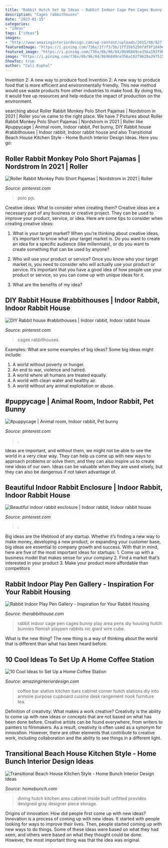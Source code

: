 ```yaml
---
title: "Rabbit Hutch Set Up Ideas - Rabbit Indoor Cage Pen Cages Bunny Play Area Pens Diy Housing Hutch Bunnies Flemish Playpen Rabbits Nic Giant Wire Cube"
description: "Cages rabbithouses"
date: "2023-01-15"
categories:
- "ideas"
tags: ["ideas"]
images:
- "http://www.amazinginteriordesign.com/wp-content/uploads/2015/08/827.jpg"
featuredImage: "https://i.pinimg.com/736x/1f/f3/5b/1ff35b5250fdf9f1d49e806b70324292.jpg"
featured_image: "https://i.pinimg.com/736x/0b/96/84/0b96849ce356a192f9620a39f51528c8.jpg"
image: "https://i.pinimg.com/736x/0b/96/84/0b96849ce356a192f9620a39f51528c8.jpg"
ShowToc: true
author: "Cali Kuphal"
---
```



Invention 2: A new way to produce food
Invention 2: A new way to produce food that is more efficient and environmentally friendly. This new method would use waste products from other industries to make food. By doing this, it would free up resources and help reduce the impact of production on the environment.

	

		
searching about Roller Rabbit Monkey Polo Short Pajamas | Nordstrom in 2021 | Roller you've came to the right place. We have 7 Pictures about Roller Rabbit Monkey Polo Short Pajamas | Nordstrom in 2021 | Roller like #puppycage | Animal room, Indoor rabbit, Pet bunny, DIY Rabbit house #rabbithouses | Indoor rabbit, Indoor rabbit house and also Transitional Beach House Kitchen Style - Home Bunch Interior Design Ideas. Here you go:
		
    
## Roller Rabbit Monkey Polo Short Pajamas | Nordstrom In 2021 | Roller

<img loading=lazy src="https://i.pinimg.com/736x/1f/f3/5b/1ff35b5250fdf9f1d49e806b70324292.jpg" onerror="this.onerror=null;this.src='https://tse1.mm.bing.net/th?id=OIP.zG5e2_Qx9enkZXCdEGW4YAHaLW&amp;pid=15.1';" alt="Roller Rabbit Monkey Polo Short Pajamas | Nordstrom in 2021 | Roller">

_Source: pinterest.com_

>polo pjs. 

	

Creative ideas: What to consider when creating them?
Creative ideas are a necessary part of any business or creative project. They can be used to improve your product, service, or idea. Here are some tips to consider when creating creative ideas:
1. What is your target market? When you’re thinking about creative ideas, it’s important to know what your target market is. Do you want to create an idea for a specific audience (like millennials), or do you want to create something that can be used by anyone?

2. Who will use your product or service? Once you know who your target market is, you need to consider who will actually use your product or service. It’s important that you have a good idea of how people use your product or service, so you can come up with unique ideas for it.

3. What are the benefits of my idea?

    
## DIY Rabbit House #rabbithouses | Indoor Rabbit, Indoor Rabbit House

<img loading=lazy src="https://i.pinimg.com/736x/0b/96/84/0b96849ce356a192f9620a39f51528c8.jpg" onerror="this.onerror=null;this.src='https://tse2.mm.bing.net/th?id=OIP.fu1O4z1YENgZUn9ArzVPmQHaHa&amp;pid=15.1';" alt="DIY Rabbit house #rabbithouses | Indoor rabbit, Indoor rabbit house">

_Source: pinterest.com_

>cages rabbithouses. 

	

Examples: What are some examples of big ideas?
Some big ideas might include: 
1. A world without poverty or hunger.
2. An end to war, violence and hatred.
3. A world where all humans are treated equally.
4. A world with clean water and healthy air.
5. A world without any animal exploitation or abuse.

    
## #puppycage | Animal Room, Indoor Rabbit, Pet Bunny

<img loading=lazy src="https://i.pinimg.com/736x/ea/b6/d1/eab6d13d1c8bcb454a2f0c1a119c2758.jpg" onerror="this.onerror=null;this.src='https://tse2.mm.bing.net/th?id=OIP.EOgs8YmL4xolDTkr8lMCsgHaJP&amp;pid=15.1';" alt="#puppycage | Animal room, Indoor rabbit, Pet bunny">

_Source: pinterest.com_

>. 

	

Ideas are important, and without them, we might not be able to see the world in a very clear way. They can help us come up with new ways to approach problems or solve them, and they can also inspire us to create new ideas of our own. Ideas can be valuable when they are used wisely, but they can also be dangerous if not taken advantage of.

    
## Beautiful Indoor Rabbit Enclosure | Indoor Rabbit, Indoor Rabbit House

<img loading=lazy src="https://i.pinimg.com/736x/48/81/32/4881322de9746ed284c75df11493ad54.jpg" onerror="this.onerror=null;this.src='https://tse2.mm.bing.net/th?id=OIP.Gkkubi0qFIVHepmbRke5xwHaFj&amp;pid=15.1';" alt="Beautiful indoor rabbit enclosure | Indoor rabbit, Indoor rabbit house">

_Source: pinterest.com_

>. 

	

Big ideas are the lifeblood of any startup. Whether it’s finding a new way to make money, developing a new product, or expanding your customer base, big ideas are essential to company growth and success. With that in mind, here are five of the most important ideas for startups: 1. Come up with a business model that makes sense for your company 2. Find a market that’s interested in your product 3. Make your product more affordable than competitors 
    
## Rabbit Indoor Play Pen Gallery - Inspiration For Your Rabbit Housing

<img loading=lazy src="http://www.therabbithouse.com/gallery/photo2_136.jpg" onerror="this.onerror=null;this.src='https://tse4.mm.bing.net/th?id=OIP.s6x79livbLVBaTwjxRH_rAHaFj&amp;pid=15.1';" alt="Rabbit Indoor Play Pen Gallery - Inspiration for Your Rabbit Housing">

_Source: therabbithouse.com_

>rabbit indoor cage pen cages bunny play area pens diy housing hutch bunnies flemish playpen rabbits nic giant wire cube. 

	

What is the new thing?
The new thing is a way of thinking about the world that is different than what has been heard before.

    
## 10 Cool Ideas To Set Up A Home Coffee Station

<img loading=lazy src="http://www.amazinginteriordesign.com/wp-content/uploads/2015/08/827.jpg" onerror="this.onerror=null;this.src='https://tse1.mm.bing.net/th?id=OIP.Qk8XyXoOaaPrl8p_bA0PygHaLF&amp;pid=15.1';" alt="10 Cool Ideas to Set Up a Home Coffee Station">

_Source: amazinginteriordesign.com_

>coffee bar station kitchen bars cabinet corner hutch stations diy into armoire purpose cupboard cuisine desk rangement nook furniture tea. 

	

Definition of creativity: What makes a work creative?
Creativity is the ability to come up with new ideas or concepts that are not based on what has been done before. Creative artists can be found everywhere, from writers to painters to filmmakers. As a result, creativity is often used as a synonym for innovation. However, there are other elements that contribute to creative work, including collaboration and the ability to see things in a different light.

    
## Transitional Beach House Kitchen Style - Home Bunch Interior Design Ideas

<img loading=lazy src="https://www.homebunch.com/wp-content/uploads/Dining-Room-Hutch-Custom-Dining-Room-Hutch-Dining-Room-Hutch-Cabinet-Ideas-Dining-Room-Hutch-Design-DiningRoom-Hutch-Heidi-Piron-Design-Cabinetry.jpg" onerror="this.onerror=null;this.src='https://tse1.mm.bing.net/th?id=OIP.TGry2lubvg9In5LXYb2HPAHaLJ&amp;pid=15.1';" alt="Transitional Beach House Kitchen Style - Home Bunch Interior Design Ideas">

_Source: homebunch.com_

>dining hutch kitchen area cabinet inside built unfitted provides designed gray designer piece storage. 

	

Origins of innovation: How did people first come up with new ideas?
Innovation is a process of coming up with new ideas. It started with people looking for ways to improve their lives. Then, people started coming up with new ways to do things. Some of these ideas were based on what they had seen, and others were based on what they thought could be done. However, the most important thing was that the idea was original.

